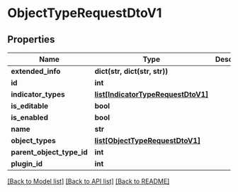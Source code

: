 # ObjectTypeRequestDtoV1

## Properties
Name | Type | Description | Notes
------------ | ------------- | ------------- | -------------
**extended_info** | **dict(str, dict(str, str))** |  | [optional] 
**id** | **int** |  | [optional] 
**indicator_types** | [**list[IndicatorTypeRequestDtoV1]**](IndicatorTypeRequestDtoV1.md) |  | [optional] 
**is_editable** | **bool** |  | [optional] 
**is_enabled** | **bool** |  | [optional] 
**name** | **str** |  | [optional] 
**object_types** | [**list[ObjectTypeRequestDtoV1]**](ObjectTypeRequestDtoV1.md) |  | [optional] 
**parent_object_type_id** | **int** |  | [optional] 
**plugin_id** | **int** |  | [optional] 

[[Back to Model list]](../README.md#documentation-for-models) [[Back to API list]](../README.md#documentation-for-api-endpoints) [[Back to README]](../README.md)



